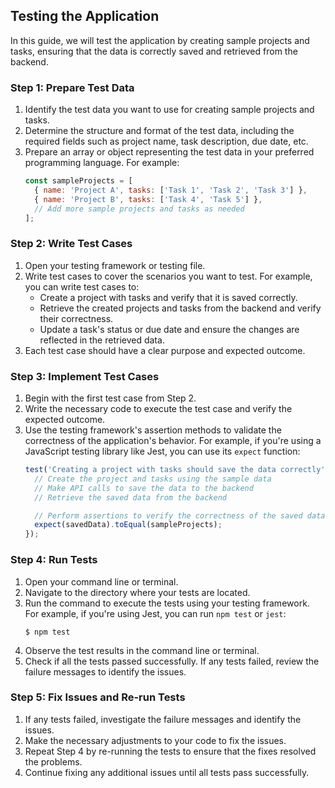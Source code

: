 

## Testing the Application

In this guide, we will test the application by creating sample projects and tasks, ensuring that the data is correctly saved and retrieved from the backend.

### Step 1: Prepare Test Data

1. Identify the test data you want to use for creating sample projects and tasks.
2. Determine the structure and format of the test data, including the required fields such as project name, task description, due date, etc.
3. Prepare an array or object representing the test data in your preferred programming language. For example:
   ```javascript
   const sampleProjects = [
     { name: 'Project A', tasks: ['Task 1', 'Task 2', 'Task 3'] },
     { name: 'Project B', tasks: ['Task 4', 'Task 5'] },
     // Add more sample projects and tasks as needed
   ];
   ```

### Step 2: Write Test Cases

1. Open your testing framework or testing file.
2. Write test cases to cover the scenarios you want to test. For example, you can write test cases to:
   - Create a project with tasks and verify that it is saved correctly.
   - Retrieve the created projects and tasks from the backend and verify their correctness.
   - Update a task's status or due date and ensure the changes are reflected in the retrieved data.
3. Each test case should have a clear purpose and expected outcome.

### Step 3: Implement Test Cases

1. Begin with the first test case from Step 2.
2. Write the necessary code to execute the test case and verify the expected outcome.
3. Use the testing framework's assertion methods to validate the correctness of the application's behavior. For example, if you're using a JavaScript testing library like Jest, you can use its `expect` function:
   ```javascript
   test('Creating a project with tasks should save the data correctly', () => {
     // Create the project and tasks using the sample data
     // Make API calls to save the data to the backend
     // Retrieve the saved data from the backend
   
     // Perform assertions to verify the correctness of the saved data
     expect(savedData).toEqual(sampleProjects);
   });
   ```

### Step 4: Run Tests

1. Open your command line or terminal.
2. Navigate to the directory where your tests are located.
3. Run the command to execute the tests using your testing framework. For example, if you're using Jest, you can run `npm test` or `jest`:
   ```
   $ npm test
   ```
4. Observe the test results in the command line or terminal.
5. Check if all the tests passed successfully. If any tests failed, review the failure messages to identify the issues.

### Step 5: Fix Issues and Re-run Tests

1. If any tests failed, investigate the failure messages and identify the issues.
2. Make the necessary adjustments to your code to fix the issues.
3. Repeat Step 4 by re-running the tests to ensure that the fixes resolved the problems.
4. Continue fixing any additional issues until all tests pass successfully.

